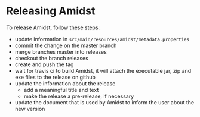 Releasing Amidst
=================

To release Amidst, follow these steps:

* update information in `src/main/resources/amidst/metadata.properties`
* commit the change on the master branch
* merge branches master into releases
* checkout the branch releases
* create and push the tag
* wait for travis ci to build Amidst, it will attach the executable jar, zip and exe files to the release on github
* update the information about the release
  * add a meaningful title and text
  * make the release a pre-release, if necessary
* update the document that is used by Amidst to inform the user about the new version

